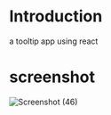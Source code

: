 # Introduction
a tooltip app using react

# screenshot
![Screenshot (46)](https://user-images.githubusercontent.com/57364941/236550935-481342f9-53a0-43f9-9707-31a4950f9fd1.png)
